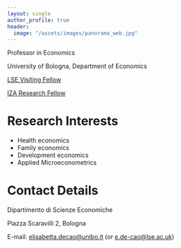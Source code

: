 ```yaml
---
layout: single
author_profile: true
header:
  image: "/assets/images/panorama_web.jpg"
---
```


Professor in Economics

University of Bologna, Department of Economics

[LSE Visiting Fellow](https://www.lse.ac.uk/health-policy/people/dr-elisabetta-de-cao)

[IZA Research Fellow](https://www.iza.org/person/6099/elisabetta-de-cao)

# Research Interests
* Health economics 
* Family economics
* Development economics
* Applied Microeconometrics 


# Contact Details
Dipartimento di Scienze Economiche 

Piazza Scaravilli 2, Bologna 

E-mail: elisabetta.decao@unibo.it (or e.de-cao@lse.ac.uk)




